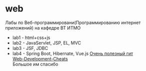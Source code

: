 # web
Лабы по Веб-программировани(Программированию интернет приложений) на кафедре ВТ ИТМО  
+ lab1 - html+css+js
+ lab2 - JavaServlet, JSP, EL, MVC
+ lab3 - JSF, JDBC
+ lab4 - Spring Boot, Hibernate, Vue.js
[Очень полезный гит](https://github.com/DeltaThreeEight/Lab4-Web "DeltaThreeEight")  
[Web-Development-Cheats](https://github.com/AppLoidx/Web-Development-Cheats "AppLoidx")  
Большое им спасибо
